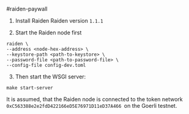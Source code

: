 #raiden-paywall


1) Install Raiden
Raiden version `1.1.1`

2) Start the Raiden node first

```shell
raiden \
--address <node-hex-address> \
--keystore-path <path-to-keystore> \
--password-file <path-to-password-file> \
--config-file config-dev.toml
```

3) Then start the WSGI server:

```shell
make start-server
```

It is assumed, that the Raiden node is connected to the token network `0xC563388e2e2fdD422166eD5E76971D11eD37A466 `on the Goerli testnet.


